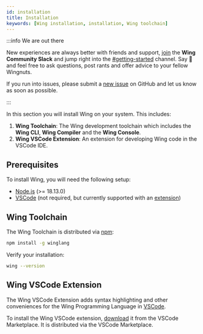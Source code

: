 ```yaml
---
id: installation
title: Installation
keywords: [Wing installation, installation, Wing toolchain]
---
```


:::info We are out there

New experiences are always better with friends and support, [join](https://t.winglang.io/slack) 
the **Wing Community Slack** and jump right into the [#getting-started](https://winglang.slack.com/archives/C04BBDQUWQP) 
channel. Say :wave: and feel free to ask questions, post rants and 
offer advice to your fellow Wingnuts.

If you run into issues, please submit a [new
issue](https://github.com/winglang/wing/issues/new/choose) on GitHub and let us
know as soon as possible.

::: 

In this section you will install Wing on your system. This includes:

1. **Wing Toolchain**: The Wing development toolchain which includes the **Wing CLI**, **Wing Compiler** and the **Wing Console**.
2. **Wing VSCode Extension**: An extension for developing Wing code in the VSCode IDE.

## Prerequisites

To install Wing, you will need the following setup:

* [Node.js](https://nodejs.org/en/) (>= 18.13.0)
* [VSCode] (not required, but currently supported with an [extension](#wing-ide-extension))

## Wing Toolchain

The Wing Toolchain is distributed via [npm](https://www.npmjs.com/):

```sh
npm install -g winglang
```

Verify your installation:

```sh
wing --version
```

## Wing VSCode Extension

The Wing VSCode Extension adds syntax highlighting and other conveniences for the Wing Programming Language in [VSCode].

To install the Wing VSCode extension, [download](https://marketplace.visualstudio.com/items?itemName=Monada.vscode-wing) it from the VSCode Marketplace. It is distributed via the VSCode Marketplace.

[VSCode]: https://code.visualstudio.com/
